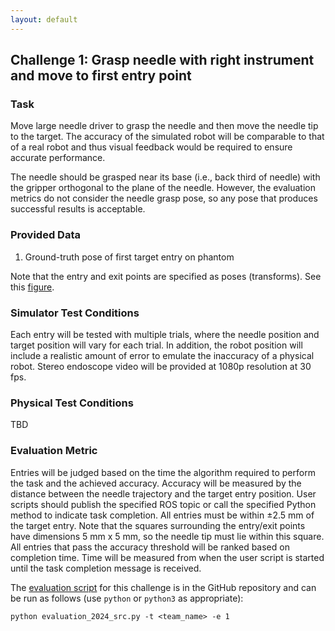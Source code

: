 ```yaml
---
layout: default
---
```


## Challenge 1: Grasp needle with right instrument and move to first entry point

### Task

Move large needle driver to grasp the needle and then move the needle tip to the target.
The accuracy of the simulated robot
will be comparable to that of a real robot and thus visual feedback would be required to ensure
accurate performance.

The needle should be grasped near its base (i.e., back third of needle) with the gripper orthogonal to
the plane of the needle. However, the evaluation metrics
do not consider the needle grasp pose, so any pose that produces successful results
is acceptable.

### Provided Data

1. Ground-truth pose of first target entry on phantom

Note that the entry and exit points are specified as poses (transforms). See this
[figure](https://github.com/surgical-robotics-ai/surgical_robotics_challenge/blob/master/docs/scene_coordinate_frames.md#entry--exit-frames).

### Simulator Test Conditions

Each entry will be tested with multiple trials, where the needle position and
target position will vary for each trial.
In addition, the robot position will include a realistic amount of error to emulate
the inaccuracy of a physical robot.
Stereo endoscope video will be provided at 1080p resolution at 30 fps.

### Physical Test Conditions

TBD

### Evaluation Metric

Entries will be judged based on the time the algorithm required to perform
the task and the achieved accuracy. Accuracy will be measured by the distance between the needle
trajectory and the target entry position.
User scripts should publish the specified ROS topic or call
the specified Python method to indicate task completion.
All entries must be within &plusmn;2.5 mm of the target entry.
Note that the squares surrounding the entry/exit points have dimensions
5 mm x 5 mm, so the needle tip must lie within this square.
All entries that pass the accuracy threshold will be ranked based on completion time.
Time will be measured from when the user script is started until the task completion message is received.

The [evaluation script](https://github.com/surgical-robotics-ai/surgical_robotics_challenge/blob/master/scripts/surgical_robotics_challenge/evaluation/evaluation_2024_src.py) for this challenge is in the GitHub repository and can be run as follows (use `python` or `python3` as appropriate):

```
python evaluation_2024_src.py -t <team_name> -e 1
```
